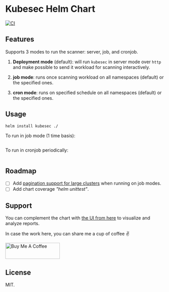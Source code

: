 # Kubesec Helm Chart

[![CI](https://github.com/abarrak/kubesec-helm/actions/workflows/lint.yaml/badge.svg)](https://github.com/abarrak/kubesec-helm/actions/workflows/lint.yaml/badge.svg)

## Features

Supports 3 modes to run the scanner: server, job, and cronjob.

1. **Deployment mode** (default): will run `kubesec` in server mode over `http` and make possible to send it workload for scanning interactively.

2. **job mode**: runs once scanning workload on all namespaces (default) or the specified ones.

3. **cron mode**: runs on specified schedule on all namespaces (default) or the specified ones.

## Usage

```bash
helm install kubesec ./
```

To run in job mode (1 time basis):

```bash
```

To run in cronjob periodically:

```bash
```

## Roadmap

- [ ] Add [pagination support for large clusters](https://kubernetes.io/docs/reference/using-api/api-concepts/#retrieving-large-results-sets-in-chunks) when running on job modes.
- [ ] Add chart coverage *"helm unittest"*.

## Support

You can complement the chart with [the UI from here]() to visualize and analyze reports.

In case the work here, you can share me a cup of coffee ✌️

<a href="https://www.buymeacoffee.com/abarrak" target="_blank">
  <img src="https://cdn.buymeacoffee.com/buttons/v2/default-yellow.png" alt="Buy Me A Coffee" style="height: 50px !important;width: 170px !important;" >
</a>


## License

MIT.
